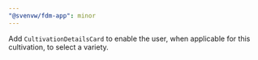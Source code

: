 ```yaml
---
"@svenvw/fdm-app": minor
---
```


Add `CultivationDetailsCard` to enable the user, when applicable for this cultivation, to select a variety.
